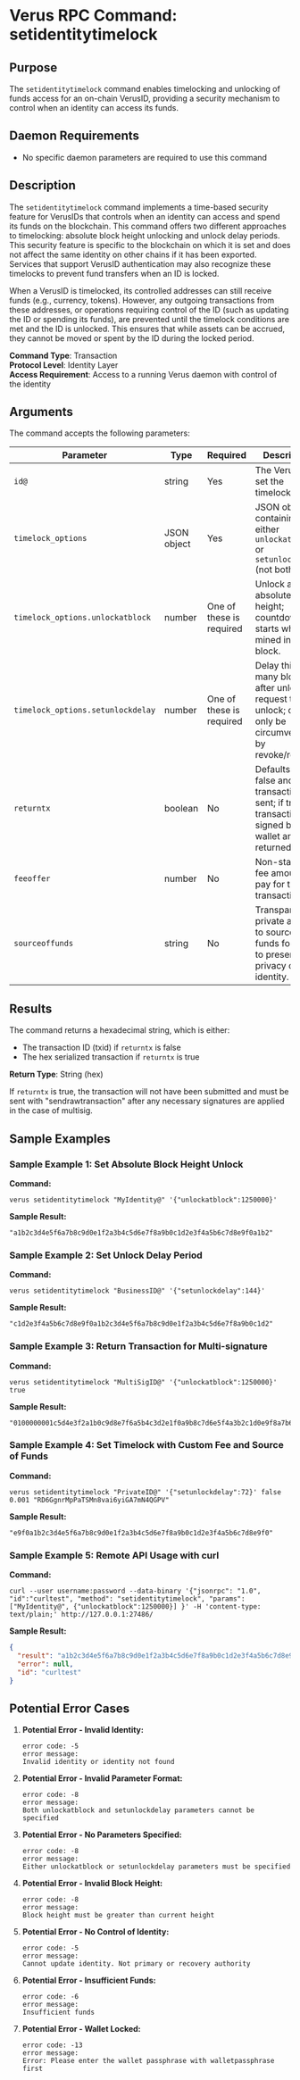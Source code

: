 # Verus RPC Command: setidentitytimelock

## Purpose
The `setidentitytimelock` command enables timelocking and unlocking of funds access for an on-chain VerusID, providing a security mechanism to control when an identity can access its funds.

## Daemon Requirements
- No specific daemon parameters are required to use this command

## Description
The `setidentitytimelock` command implements a time-based security feature for VerusIDs that controls when an identity can access and spend its funds on the blockchain. This command offers two different approaches to timelocking: absolute block height unlocking and unlock delay periods. This security feature is specific to the blockchain on which it is set and does not affect the same identity on other chains if it has been exported. Services that support VerusID authentication may also recognize these timelocks to prevent fund transfers when an ID is locked.

When a VerusID is timelocked, its controlled addresses can still receive funds (e.g., currency, tokens). However, any outgoing transactions from these addresses, or operations requiring control of the ID (such as updating the ID or spending its funds), are prevented until the timelock conditions are met and the ID is unlocked. This ensures that while assets can be accrued, they cannot be moved or spent by the ID during the locked period.

**Command Type**: Transaction  
**Protocol Level**: Identity Layer  
**Access Requirement**: Access to a running Verus daemon with control of the identity

## Arguments
The command accepts the following parameters:

| Parameter | Type | Required | Description |
|-----------|------|----------|-------------|
| `id@` | string | Yes | The VerusID to set the timelock for. |
| `timelock_options` | JSON object | Yes | JSON object containing either `unlockatblock` or `setunlockdelay` (not both). |
| `timelock_options.unlockatblock` | number | One of these is required | Unlock at an absolute block height; countdown starts when mined into a block. |
| `timelock_options.setunlockdelay` | number | One of these is required | Delay this many blocks after unlock request to unlock; can only be circumvented by revoke/recover. |
| `returntx` | boolean | No | Defaults to false and transaction is sent; if true, transaction is signed by this wallet and returned. |
| `feeoffer` | number | No | Non-standard fee amount to pay for the transaction. |
| `sourceoffunds` | string | No | Transparent or private address to source all funds for fees to preserve privacy of the identity. |

## Results
The command returns a hexadecimal string, which is either:
- The transaction ID (txid) if `returntx` is false
- The hex serialized transaction if `returntx` is true

**Return Type**: String (hex)

If `returntx` is true, the transaction will not have been submitted and must be sent with "sendrawtransaction" after any necessary signatures are applied in the case of multisig.

## Sample Examples

### Sample Example 1: Set Absolute Block Height Unlock

**Command:**
```
verus setidentitytimelock "MyIdentity@" '{"unlockatblock":1250000}'
```

**Sample Result:**
```
"a1b2c3d4e5f6a7b8c9d0e1f2a3b4c5d6e7f8a9b0c1d2e3f4a5b6c7d8e9f0a1b2"
```

### Sample Example 2: Set Unlock Delay Period

**Command:**
```
verus setidentitytimelock "BusinessID@" '{"setunlockdelay":144}'
```

**Sample Result:**
```
"c1d2e3f4a5b6c7d8e9f0a1b2c3d4e5f6a7b8c9d0e1f2a3b4c5d6e7f8a9b0c1d2"
```

### Sample Example 3: Return Transaction for Multi-signature

**Command:**
```
verus setidentitytimelock "MultiSigID@" '{"unlockatblock":1250000}' true
```

**Sample Result:**
```
"0100000001c5d4e3f2a1b0c9d8e7f6a5b4c3d2e1f0a9b8c7d6e5f4a3b2c1d0e9f8a7b6c5d0000000000ffffffff0100e1f505000000007500..."
```

### Sample Example 4: Set Timelock with Custom Fee and Source of Funds

**Command:**
```
verus setidentitytimelock "PrivateID@" '{"setunlockdelay":72}' false 0.001 "RD6GgnrMpPaTSMn8vai6yiGA7mN4QGPV"
```

**Sample Result:**
```
"e9f0a1b2c3d4e5f6a7b8c9d0e1f2a3b4c5d6e7f8a9b0c1d2e3f4a5b6c7d8e9f0"
```

### Sample Example 5: Remote API Usage with curl

**Command:**
```
curl --user username:password --data-binary '{"jsonrpc": "1.0", "id":"curltest", "method": "setidentitytimelock", "params": ["MyIdentity@", {"unlockatblock":1250000}] }' -H 'content-type: text/plain;' http://127.0.0.1:27486/
```

**Sample Result:**
```json
{
  "result": "a1b2c3d4e5f6a7b8c9d0e1f2a3b4c5d6e7f8a9b0c1d2e3f4a5b6c7d8e9f0a1b2",
  "error": null,
  "id": "curltest"
}
```

## Potential Error Cases

1. **Potential Error - Invalid Identity:**
   ```
   error code: -5
   error message:
   Invalid identity or identity not found
   ```

2. **Potential Error - Invalid Parameter Format:**
   ```
   error code: -8
   error message:
   Both unlockatblock and setunlockdelay parameters cannot be specified
   ```

3. **Potential Error - No Parameters Specified:**
   ```
   error code: -8
   error message:
   Either unlockatblock or setunlockdelay parameters must be specified
   ```

4. **Potential Error - Invalid Block Height:**
   ```
   error code: -8
   error message:
   Block height must be greater than current height
   ```

5. **Potential Error - No Control of Identity:**
   ```
   error code: -5
   error message:
   Cannot update identity. Not primary or recovery authority
   ```

6. **Potential Error - Insufficient Funds:**
   ```
   error code: -6
   error message:
   Insufficient funds
   ```

7. **Potential Error - Wallet Locked:**
   ```
   error code: -13
   error message:
   Error: Please enter the wallet passphrase with walletpassphrase first
   ```
